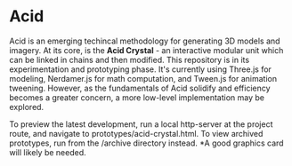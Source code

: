 # Acid
Acid is an emerging techincal methodology for generating 3D models and imagery. At its core, is the **Acid Crystal** - an interactive modular unit which can be linked in chains and then modified. This repository is in its experimentation and prototyping phase. It's currently using Three.js for modeling, Nerdamer.js for math computation, and Tween.js for animation tweening. However, as the fundamentals of Acid solidify and efficiency becomes a greater concern, a more low-level implementation may be explored.  

To preview the latest development, run a local http-server at the project route, and navigate to prototypes/acid-crystal.html. To view archived prototypes, run from the /archive directory instead. *A good graphics card will likely be needed.
